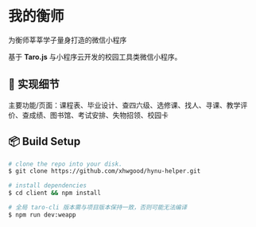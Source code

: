 # 我的衡师
为衡师莘莘学子量身打造的微信小程序

基于 **Taro.js** 与小程序云开发的校园工具类微信小程序。

## :pencil: 实现细节

主要功能/页面：课程表、毕业设计、查四六级、选修课、找人、寻课、教学评价、查成绩、图书馆、考试安排、失物招领、校园卡

<!-- ### 课程表

预览：
<!-- ![课程表](http://m.qpic.cn/psb "课程表") -->


## :package: Build Setup

``` bash
# clone the repo into your disk.
$ git clone https://github.com/xhwgood/hynu-helper.git

# install dependencies
$ cd client && npm install

# 全局 taro-cli 版本需与项目版本保持一致，否则可能无法编译
$ npm run dev:weapp
```
